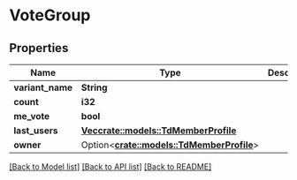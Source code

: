 # VoteGroup

## Properties

Name | Type | Description | Notes
------------ | ------------- | ------------- | -------------
**variant_name** | **String** |  | 
**count** | **i32** |  | 
**me_vote** | **bool** |  | 
**last_users** | [**Vec<crate::models::TdMemberProfile>**](TD_MemberProfile.md) |  | 
**owner** | Option<[**crate::models::TdMemberProfile**](TD_MemberProfile.md)> |  | [optional]

[[Back to Model list]](../README.md#documentation-for-models) [[Back to API list]](../README.md#documentation-for-api-endpoints) [[Back to README]](../README.md)


